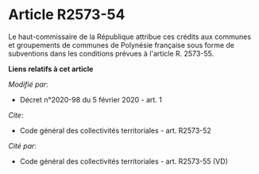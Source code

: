 # Article R2573-54

Le haut-commissaire de la République attribue ces crédits aux communes et groupements de communes de Polynésie française sous
forme de subventions dans les conditions prévues à l'article R. 2573-55.

**Liens relatifs à cet article**

_Modifié par_:

  - Décret n°2020-98 du 5 février 2020 - art. 1

_Cite_:

  - Code général des collectivités territoriales - art. R2573-52

_Cité par_:

  - Code général des collectivités territoriales - art. R2573-55 (VD)
